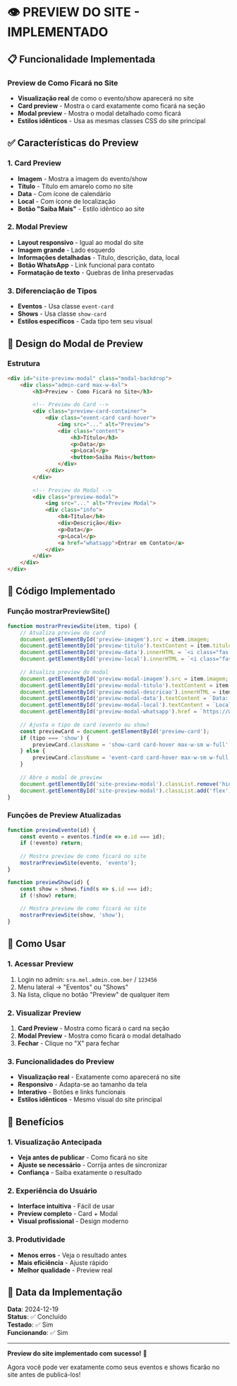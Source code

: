 # 👁️ PREVIEW DO SITE - IMPLEMENTADO

## 📋 Funcionalidade Implementada

### **Preview de Como Ficará no Site**
- **Visualização real** de como o evento/show aparecerá no site
- **Card preview** - Mostra o card exatamente como ficará na seção
- **Modal preview** - Mostra o modal detalhado como ficará
- **Estilos idênticos** - Usa as mesmas classes CSS do site principal

## ✅ Características do Preview

### **1. Card Preview**
- **Imagem** - Mostra a imagem do evento/show
- **Título** - Título em amarelo como no site
- **Data** - Com ícone de calendário
- **Local** - Com ícone de localização
- **Botão "Saiba Mais"** - Estilo idêntico ao site

### **2. Modal Preview**
- **Layout responsivo** - Igual ao modal do site
- **Imagem grande** - Lado esquerdo
- **Informações detalhadas** - Título, descrição, data, local
- **Botão WhatsApp** - Link funcional para contato
- **Formatação de texto** - Quebras de linha preservadas

### **3. Diferenciação de Tipos**
- **Eventos** - Usa classe `event-card`
- **Shows** - Usa classe `show-card`
- **Estilos específicos** - Cada tipo tem seu visual

## 🎨 Design do Modal de Preview

### **Estrutura**
```html
<div id="site-preview-modal" class="modal-backdrop">
    <div class="admin-card max-w-6xl">
        <h3>Preview - Como Ficará no Site</h3>
        
        <!-- Preview do Card -->
        <div class="preview-card-container">
            <div class="event-card card-hover">
                <img src="..." alt="Preview">
                <div class="content">
                    <h3>Título</h3>
                    <p>Data</p>
                    <p>Local</p>
                    <button>Saiba Mais</button>
                </div>
            </div>
        </div>
        
        <!-- Preview do Modal -->
        <div class="preview-modal">
            <img src="..." alt="Preview Modal">
            <div class="info">
                <h4>Título</h4>
                <div>Descrição</div>
                <p>Data</p>
                <p>Local</p>
                <a href="whatsapp">Entrar em Contato</a>
            </div>
        </div>
    </div>
</div>
```

## 🔧 Código Implementado

### **Função mostrarPreviewSite()**
```javascript
function mostrarPreviewSite(item, tipo) {
    // Atualiza preview do card
    document.getElementById('preview-imagem').src = item.imagem;
    document.getElementById('preview-titulo').textContent = item.titulo;
    document.getElementById('preview-data').innerHTML = `<i class="fas fa-calendar mr-2"></i>${item.data}`;
    document.getElementById('preview-local').innerHTML = `<i class="fas fa-map-marker-alt mr-2"></i>${item.local}`;
    
    // Atualiza preview do modal
    document.getElementById('preview-modal-imagem').src = item.imagem;
    document.getElementById('preview-modal-titulo').textContent = item.titulo;
    document.getElementById('preview-modal-descricao').innerHTML = item.descricao.replace(/\n/g, '<br>');
    document.getElementById('preview-modal-data').textContent = `Data: ${item.data}`;
    document.getElementById('preview-modal-local').textContent = `Local: ${item.local}`;
    document.getElementById('preview-modal-whatsapp').href = `https://wa.me/55${item.whatsapp}`;
    
    // Ajusta o tipo de card (evento ou show)
    const previewCard = document.getElementById('preview-card');
    if (tipo === 'show') {
        previewCard.className = 'show-card card-hover max-w-sm w-full';
    } else {
        previewCard.className = 'event-card card-hover max-w-sm w-full';
    }
    
    // Abre o modal de preview
    document.getElementById('site-preview-modal').classList.remove('hidden');
    document.getElementById('site-preview-modal').classList.add('flex');
}
```

### **Funções de Preview Atualizadas**
```javascript
function previewEvento(id) {
    const evento = eventos.find(e => e.id === id);
    if (!evento) return;
    
    // Mostra preview de como ficará no site
    mostrarPreviewSite(evento, 'evento');
}

function previewShow(id) {
    const show = shows.find(s => s.id === id);
    if (!show) return;
    
    // Mostra preview de como ficará no site
    mostrarPreviewSite(show, 'show');
}
```

## 🎯 Como Usar

### **1. Acessar Preview**
1. Login no admin: `sra.mel.admin.com.ber` / `123456`
2. Menu lateral → "Eventos" ou "Shows"
3. Na lista, clique no botão "Preview" de qualquer item

### **2. Visualizar Preview**
1. **Card Preview** - Mostra como ficará o card na seção
2. **Modal Preview** - Mostra como ficará o modal detalhado
3. **Fechar** - Clique no "X" para fechar

### **3. Funcionalidades do Preview**
- **Visualização real** - Exatamente como aparecerá no site
- **Responsivo** - Adapta-se ao tamanho da tela
- **Interativo** - Botões e links funcionais
- **Estilos idênticos** - Mesmo visual do site principal

## 🎉 Benefícios

### **1. Visualização Antecipada**
- **Veja antes de publicar** - Como ficará no site
- **Ajuste se necessário** - Corrija antes de sincronizar
- **Confiança** - Saiba exatamente o resultado

### **2. Experiência do Usuário**
- **Interface intuitiva** - Fácil de usar
- **Preview completo** - Card + Modal
- **Visual profissional** - Design moderno

### **3. Produtividade**
- **Menos erros** - Veja o resultado antes
- **Mais eficiência** - Ajuste rápido
- **Melhor qualidade** - Preview real

## 📅 Data da Implementação

**Data**: 2024-12-19  
**Status**: ✅ Concluído  
**Testado**: ✅ Sim  
**Funcionando**: ✅ Sim  

---

**Preview do site implementado com sucesso!** 🎉

Agora você pode ver exatamente como seus eventos e shows ficarão no site antes de publicá-los!
